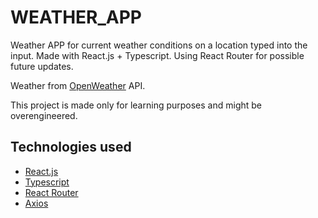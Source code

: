 # WEATHER_APP


Weather APP for current weather conditions on a location typed into the input. 
Made with React.js + Typescript. Using React Router for possible future updates.

Weather from [OpenWeather](https://openweathermap.org/) API.

This project is made only for learning purposes and might be overengineered.

## Technologies used

- [React.js](https://reactjs.org/)
- [Typescript](https://www.typescriptlang.org/)
- [React Router](https://reactrouter.com/en/main)
- [Axios](https://axios-http.com/)
